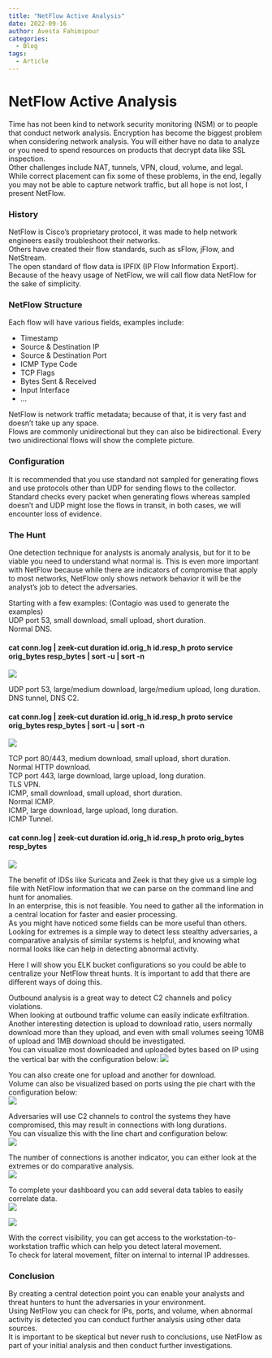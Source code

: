 ```yaml
---
title: "NetFlow Active Analysis"
date: 2022-09-16
author: Avesta Fahimipour
categories:
  - Blog
tags:
  - Article
---
```



# NetFlow Active Analysis
Time has not been kind to network security monitoring (NSM) or to people that conduct network analysis. 
Encryption has become the biggest problem when considering network analysis. You will either have no data to analyze or you need to spend resources on products that decrypt data like SSL inspection.  
Other challenges include NAT, tunnels, VPN, cloud, volume, and legal.  
While correct placement can fix some of these problems, in the end, legally you may not be able to capture network traffic, but all hope is not lost, I present NetFlow.  

### History
NetFlow is Cisco’s proprietary protocol, it was made to help network engineers easily troubleshoot their networks.  
Others have created their flow standards, such as sFlow, jFlow, and NetStream.  
The open standard of flow data is IPFIX (IP Flow Information Export).  
Because of the heavy usage of NetFlow, we will call flow data NetFlow for the sake of simplicity.  

### NetFlow Structure
Each flow will have various fields, examples include:
*	Timestamp
*	Source & Destination IP
*	Source & Destination Port
*	ICMP Type Code
*	TCP Flags
*	Bytes Sent & Received
*	Input Interface
*	…

NetFlow is network traffic metadata; because of that, it is very fast and doesn’t take up any space.  
Flows are commonly unidirectional but they can also be bidirectional. Every two unidirectional flows will show the complete picture.  

### Configuration
It is recommended that you use standard not sampled for generating flows and use protocols other than UDP for sending flows to the collector. Standard checks every packet when generating flows whereas sampled doesn’t and UDP might lose the flows in transit, in both cases, we will encounter loss of evidence.  


### The Hunt
One detection technique for analysts is anomaly analysis, but for it to be viable you need to understand what normal is. This is even more important with NetFlow because while there are indicators of compromise that apply to most networks, NetFlow only shows network behavior it will be the analyst’s job to detect the adversaries.  

Starting with a few examples: (Contagio was used to generate the examples)  
UDP port 53, small download, small upload, short duration.  
Normal DNS.  
#### cat conn.log | zeek-cut  duration id.orig_h id.resp_h proto service orig_bytes resp_bytes | sort -u | sort -n 

![](/assets/images/pic1.jpg)

UDP port 53, large/medium download, large/medium upload, long duration.  
DNS tunnel, DNS C2.  
#### cat conn.log | zeek-cut  duration id.orig_h id.resp_h proto service orig_bytes resp_bytes | sort -u | sort -n
![](/assets/images/pic2.jpg)

TCP port 80/443, medium download, small upload, short duration.  
Normal HTTP download.  
TCP port 443, large download, large upload, long duration.  
TLS VPN.  
ICMP, small download, small upload, short duration.  
Normal ICMP.  
ICMP, large download, large upload, long duration.  
ICMP Tunnel.  
#### cat conn.log | zeek-cut duration id.orig_h id.resp_h proto orig_bytes resp_bytes
![](/assets/images/pic3.jpg)

The benefit of IDSs like Suricata and Zeek is that they give us a simple log file with NetFlow information that we can parse on the command line and hunt for anomalies.  
In an enterprise, this is not feasible. You need to gather all the information in a central location for faster and easier processing.  
As you might have noticed some fields can be more useful than others. Looking for extremes is a simple way to detect less stealthy adversaries, a comparative analysis of similar systems is helpful, and knowing what normal looks like can help in detecting abnormal activity.  

Here I will show you ELK bucket configurations so you could be able to centralize your NetFlow threat hunts. It is important to add that there are different ways of doing this.  

Outbound analysis is a great way to detect C2 channels and policy violations.  
When looking at outbound traffic volume can easily indicate exfiltration.  
Another interesting detection is upload to download ratio, users normally download more than they upload, and even with small volumes seeing 10MB of upload and 1MB download should be investigated.  
You can visualize most downloaded and uploaded bytes based on IP using the vertical bar with the configuration below:
![](/assets/images/pic4.jpg)


You can also create one for upload and another for download.  
Volume can also be visualized based on ports using the pie chart with the configuration below:  
![](/assets/images/pic5.jpg)




Adversaries will use C2 channels to control the systems they have compromised, this may result in connections with long durations.  
You can visualize this with the line chart and configuration below:  
![](/assets/images/pic6.jpg)



The number of connections is another indicator, you can either look at the extremes or do comparative analysis.  
![](/assets/images/pic7.jpg)




To complete your dashboard you can add several data tables to easily correlate data.  
![](/assets/images/pic8.jpg)

![](/assets/images/pic9.jpg)


 


With the correct visibility, you can get access to the workstation-to-workstation traffic which can help you detect lateral movement.  
To check for lateral movement, filter on internal to internal IP addresses.  


### Conclusion
By creating a central detection point you can enable your analysts and threat hunters to hunt the adversaries in your environment.  
Using NetFlow you can check for IPs, ports, and volume, when abnormal activity is detected you can conduct further analysis using other data sources.  
It is important to be skeptical but never rush to conclusions, use NetFlow as part of your initial analysis and then conduct further investigations.  


